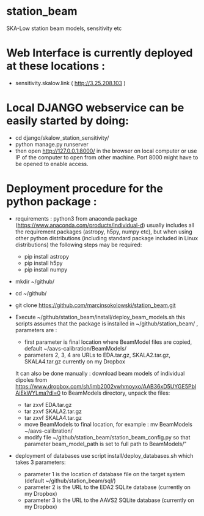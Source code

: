# station_beam
SKA-Low station beam models, sensitivity etc

# Web Interface is currently deployed at these locations :

  - sensitivity.skalow.link ( http://3.25.208.103 )

# Local DJANGO webservice can be easily started by doing:
  - cd django/skalow_station_sensitivity/
  - python manage.py runserver
  - then open http://127.0.0.1:8000/ in the browser on local computer or use IP of the computer
    to open from other machine. Port 8000 might have to be opened to enable access.

# Deployment procedure for the python package :

  - requirements : python3 from anaconda package (https://www.anaconda.com/products/individual-d) usually includes all the requirement packages (astropy, h5py, numpy etc), but when 
    using other python distributions (including standard package included in Linux distributions) the following steps may be required:
    - pip install astropy
    - pip install h5py
    - pip install numpy

  - mkdir ~/github/
  - cd ~/github/
  - git clone https://github.com/marcinsokolowski/station_beam.git
  - Execute ~/github/station_beam/install/deploy_beam_models.sh this scripts assumes that the package is installed in ~/github/station_beam/ , parameters are :
     - first parameter is final location where BeamModel files are copied, default ~/aavs-calibration/BeamModels/
     - parameters 2, 3, 4 are URLs to EDA.tar.gz, SKALA2.tar.gz, SKALA4.tar.gz currently on my Dropbox

    It can also be done manually : download beam models of individual dipoles from https://www.dropbox.com/sh/imb2002vwhmoyxo/AAB36xD5UYGE5PblAiEkWYLma?dl=0 to BeamModels directory, unpack the files:
      - tar zxvf EDA.tar.gz
      - tar zxvf SKALA2.tar.gz
      - tar zxvf SKALA4.tar.gz    
      - move BeamModels to final location, for example : mv BeamModels ~/aavs-calibration/
      - modify file ~/github/station_beam/station_beam_config.py so that parameter beam_model_path is set to full path to BeamModels/"


  - deployment of databases use script install/deploy_databases.sh which takes 3 parameters:
    - parameter 1 is the location of database file on the target system (default ~/github/station_beam/sql/)
    - parameter 2 is the URL to the EDA2 SQLite database (currently on my Dropbox)
    - parameter 3 is the URL to the AAVS2 SQLite database (currently on my Dropbox)


    





    